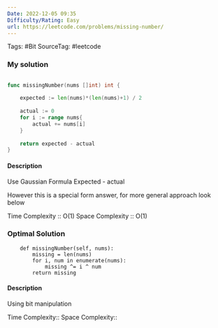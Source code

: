 ```yaml
---
Date: 2022-12-05 09:35
Difficulty/Rating: Easy
url: https://leetcode.com/problems/missing-number/
---
```

Tags: #Bit
SourceTag: #leetcode 


### My solution
```go

func missingNumber(nums []int) int {
    
    expected := len(nums)*(len(nums)+1) / 2
    
    actual := 0
    for i := range nums{
        actual += nums[i]
    }
    
    return expected - actual
}
```

#### Description
Use Gaussian Formula
Expected - actual

However this is a special form answer, for more general approach look below


Time Complexity :: O(1)
Space Complexity :: O(1)




### Optimal Solution
```python3
    def missingNumber(self, nums):
        missing = len(nums)
        for i, num in enumerate(nums):
            missing ^= i ^ num
        return missing

```

#### Description

Using bit manipulation

Time Complexity::
Space Complexity::